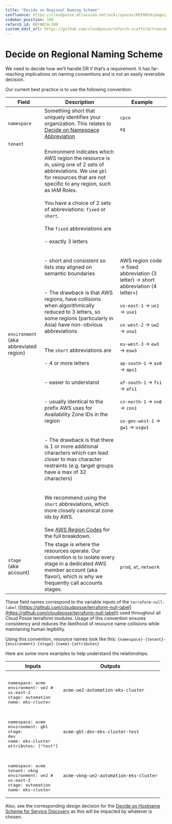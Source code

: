 ```yaml
---
title: "Decide on Regional Naming Scheme"
confluence: https://cloudposse.atlassian.net/wiki/spaces/REFARCH/pages/1175355513/REFARCH-209+-+Decide+on+Regional+Naming+Scheme
sidebar_position: 100
refarch_id: REFARCH-209
custom_edit_url: https://github.com/cloudposse/refarch-scaffold/tree/main/docs/docs/fundamentals/design-decisions/cold-start/decide-on-regional-naming-scheme.md
---
```


# Decide on Regional Naming Scheme
We need to decide how we’ll handle DR if that’s a requirement. It has far-reaching implications on naming conventions and is not an easily reversible decision.

Our current best practice is to use the following convention:

|**Field** | **Description** | **Example**|
| ----- | ----- | ----- |
|`namespace` | Something short that uniquely identifies your organization. This relates to [Decide on Namespace Abbreviation](/reference-architecture/fundamentals/design-decisions/cold-start/decide-on-namespace-abbreviation) | `cpco`<br/><br/>`eg`|
|`tenant` |  | |
|`environment` <br/>(aka abbreviated region) | Environment indicates which AWS region the resource is in, using one of 2 sets of abbreviations. We use `gbl` for resources that are not specific to any region, such as IAM Roles. <br/><br/>You have a choice of 2 sets of abbreviations: `fixed` or `short`.<br/><br/>The `fixed` abbreviations are<br/><br/>- exactly 3 letters<br/><br/><br/>- short and consistent so lists stay aligned on semantic boundaries<br/><br/><br/>- The drawback is that AWS regions, have collisions when algorithmically reduced to 3 letters, so some regions (particularly in Asia) have non-obvious abbreviations<br/><br/><br/>The `short` abbreviations are<br/><br/>- 4 or more letters<br/><br/><br/>- easier to understand<br/><br/><br/>- usually identical to the prefix AWS uses for Availability Zone IDs in the region<br/><br/><br/>- The drawback is that there is 1 or more additional characters which can lead closer to max character restraints (e.g. target groups have a max of 32 characters)<br/><br/><br/>We recommend using the `short` abbreviations, which more closely canonical zone ids by AWS.<br/><br/>See [AWS Region Codes](/reference-architecture/reference/aws/aws-region-codes) for the full breakdown. | AWS region code → fixed abbreviation (3 letter) → short abbreviation (4 letter+)<br/><br/>`us-east-1` → `ue1` → `use1`<br/><br/>`us-west-2` → `uw2` → `usw1`<br/><br/>`eu-west-3` → `ew3` → `euw3`<br/><br/>`ap-south-1` → `as0` → `aps1`<br/><br/>`af-south-1` → `fs1` → `afs1`<br/><br/>`cn-north-1` → `nn0` → `cnn1`<br/><br/>`us-gov-west-1` → `gw1` → `usgw1`|
|`stage` <br/>(aka account) | The stage is where the resources operate. Our convention is to isolate every stage in a dedicated AWS member account (aka flavor), which is why we frequently call accounts stages. | `prod`, `at`, `network`|

These field names correspond to the variable inputs of the `terraform-null-label` ([https://github.com/cloudposse/terraform-null-label](https://github.com/cloudposse/terraform-null-label)) used throughout all Cloud Posse terraform modules. Usage of this convention ensures consistency and reduces the likelihood of resource name collisions while maintaining human legibility.

Using this convention, resource names look like this: `{namespace}-{tenant}-{environment}-{stage}-{name}-{attributes}`

Here are some more examples to help understand the relationships.

|**Inputs** | **Outputs**|
| ----- | ----- |
|<pre><br/>namespace: acme<br/>environment: ue2 # us-east-2<br/>stage: automation<br/>name: eks-cluster<br/></pre> | `acme-ue2-automation-eks-cluster`|
|<pre><br/>namespace: acme<br/>environment: gbl<br/>stage: dev<br/>name: eks-cluster<br/>attributes: ["test"]<br/></pre> | `acme-gbl-dev-eks-cluster-test`|
|<pre><br/>namespace: acme<br/>tenant: vkng<br/>environment: ue2 # us-east-2<br/>stage: automation<br/>name: eks-cluster<br/></pre> | `acme-vkng-ue2-automation-eks-cluster`|

Also, see the corresponding design decision for the [Decide on Hostname Scheme for Service Discovery](/reference-architecture/fundamentals/design-decisions/foundational-platform/decide-on-hostname-scheme-for-service-discovery) as this will be impacted by whatever is chosen.


